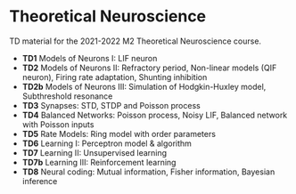 # Theoretical Neuroscience

TD material for the 2021-2022 M2 Theoretical Neuroscience course.

- **TD1**	Models of Neurons I: LIF neuron
- **TD2**	Models of Neurons II: Refractory period, Non-linear models (QIF neuron), Firing rate adaptation, Shunting inhibition
- **TD2b**  Models of Neurons III: Simulation of Hodgkin-Huxley model, Subthreshold resonance
- **TD3**	Synapses: STD, STDP and Poisson process
- **TD4**	Balanced Networks: Poisson process, Noisy LIF, Balanced network with Poisson inputs
- **TD5**	Rate Models: Ring model with order parameters
- **TD6**	Learning I: Perceptron model & algorithm
- **TD7**	Learning II: Unsupervised learning
- **TD7b**  Learning III: Reinforcement learning
- **TD8**	Neural coding: Mutual information, Fisher information, Bayesian inference

